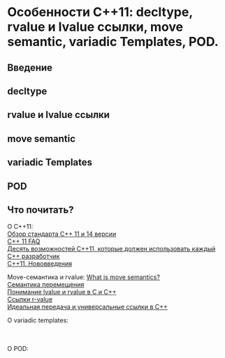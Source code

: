 # Особенности C++11: decltype, rvalue и lvalue ссылки, move semantic, variadic Templates, POD.
## Введение


## decltype


## rvalue и lvalue ссылки


## move semantic


## variadic Templates


## POD


## Что почитать?
О C++11:  
[Обзор стандарта С++ 11 и 14 версии](https://glebradchenko.susu.ru/courses/bachelor/oop/2014/SUSU_OOP_Rep_3_Cpp11.pdf)  
[C++ 11 FAQ](http://sergeyteplyakov.blogspot.com/2012/05/c-11-faq.html)  
[Десять возможностей C++11, которые должен использовать каждый C++ разработчик](https://habr.com/ru/post/182920/)  
[C++11. Нововведения](https://ravesli.com/c-11-novovvedeniya/)  

Move-семантика и rvalue:
[What is move semantics?](https://stackoverflow.com/questions/3106110/what-is-move-semantics)  
[Семантика перемещения](https://ru.wikipedia.org/wiki/Семантика_перемещения)  
[Понимание lvalue и rvalue в C и С++](https://habr.com/ru/post/348198/)  
[Ссылки r-value](https://ravesli.com/urok-190-ssylki-r-value/)  
[Идеальная передача и универсальные ссылки в C++](https://habr.com/ru/post/242639/)  

О variadic templates:
[]()  
[]()  
[]()  
[]()  

О POD:
[]()  
[]()  
[]()  
[]()  
